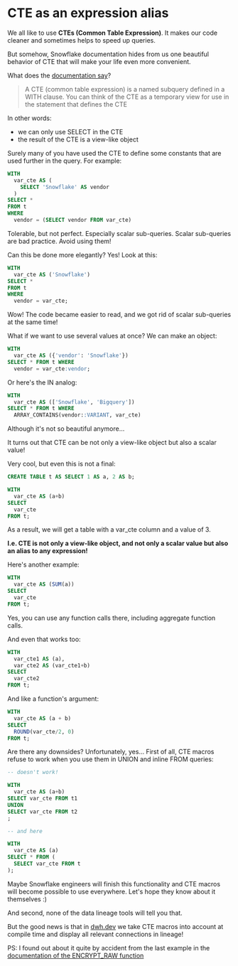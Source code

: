 # CTE as an expression alias

We all like to use **CTEs (Common Table Expression)**. It makes our code cleaner and sometimes helps to speed up queries.

But somehow, Snowflake documentation hides from us one beautiful behavior of CTE that will make your life even more convenient.

What does the [documentation say](https://docs.snowflake.com/en/user-guide/queries-cte)?

> A CTE (common table expression) is a named subquery defined in a WITH clause. You can think of the CTE as a temporary view for use in the statement that defines the CTE

In other words:

* we can only use SELECT in the CTE
* the result of the CTE is a view-like object

Surely many of you have used the CTE to define some constants that are used further in the query. For example:

```sql
WITH
  var_cte AS (
    SELECT 'Snowflake' AS vendor
  )
SELECT *
FROM t
WHERE
  vendor = (SELECT vendor FROM var_cte)
```

Tolerable, but not perfect. Especially scalar sub-queries. Scalar sub-queries are bad practice. Avoid using them!

Can this be done more elegantly? Yes! Look at this:

```sql
WITH
  var_cte AS ('Snowflake')
SELECT *
FROM t
WHERE
  vendor = var_cte;
```

Wow! The code became easier to read, and we got rid of scalar sub-queries at the same time!

What if we want to use several values at once? We can make an object:

```sql
WITH
  var_cte AS ({'vendor': 'Snowflake'})
SELECT * FROM t WHERE
  vendor = var_cte:vendor;
```

Or here's the IN analog:

```sql
WITH
  var_cte AS (['Snowflake', 'Bigquery'])
SELECT * FROM t WHERE
  ARRAY_CONTAINS(vendor::VARIANT, var_cte)
```

Although it's not so beautiful anymore…

It turns out that CTE can be not only a view-like object but also a scalar value!

Very cool, but even this is not a final:

```sql
CREATE TABLE t AS SELECT 1 AS a, 2 AS b;

WITH
  var_cte AS (a+b)
SELECT
  var_cte
FROM t;
```

As a result, we will get a table with a var\_cte column and a value of 3.

**I.e. CTE is not only a view-like object, and not only a scalar value but also an alias to any expression!**

Here's another example:

```sql
WITH
  var_cte AS (SUM(a))
SELECT
  var_cte
FROM t;
```

Yes, you can use any function calls there, including aggregate function calls.

And even that works too:

```sql
WITH
  var_cte1 AS (a),
  var_cte2 AS (var_cte1+b)
SELECT
  var_cte2
FROM t;
```

And like a function's argument:

```sql
WITH
  var_cte AS (a + b)
SELECT
  ROUND(var_cte/2, 0)
FROM t;
```

Are there any downsides? Unfortunately, yes… First of all, CTE macros refuse to work when you use them in UNION and inline FROM queries:

```sql
-- doesn't work!

WITH
  var_cte AS (a+b)
SELECT var_cte FROM t1
UNION
SELECT var_cte FROM t2
;

-- and here

WITH
  var_cte AS (a)
SELECT * FROM (
  SELECT var_cte FROM t
);
```

Maybe Snowflake engineers will finish this functionality and CTE macros will become possible to use everywhere. Let's hope they know about it themselves :)

And second, none of the data lineage tools will tell you that.

But the good news is that in [dwh.dev](https://dwh.dev/) we take CTE macros into account at compile time and display all relevant connections in lineage!

PS: I found out about it quite by accident from the last example in the [documentation of the ENCRYPT\_RAW function](https://docs.snowflake.com/en/sql-reference/functions/encrypt\_raw#examples)
